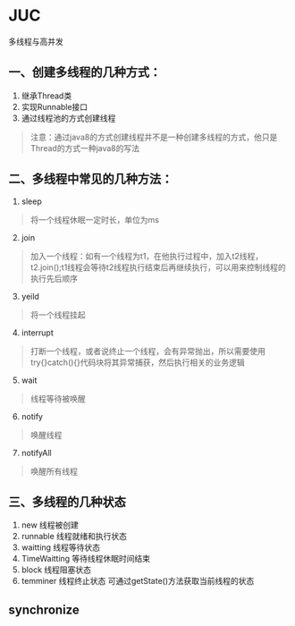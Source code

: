 # JUC
多线程与高并发

## 一、创建多线程的几种方式：
1. 继承Thread类
2. 实现Runnable接口
3. 通过线程池的方式创建线程
> 注意：通过java8的方式创建线程并不是一种创建多线程的方式，他只是Thread的方式一种java8的写法

## 二、多线程中常见的几种方法：
1. sleep
> 将一个线程休眠一定时长，单位为ms
2. join
> 加入一个线程：如有一个线程为t1，在他执行过程中，加入t2线程，t2.join();t1线程会等待t2线程执行结束后再继续执行，可以用来控制线程的执行先后顺序
3. yeild
> 将一个线程挂起
4. interrupt
> 打断一个线程，或者说终止一个线程，会有异常抛出，所以需要使用try{}catch(){}代码块将其异常捕获，然后执行相关的业务逻辑
5. wait
> 线程等待被唤醒
6. notify
> 唤醒线程
7. notifyAll
> 唤醒所有线程

## 三、多线程的几种状态
1. new 线程被创建
2. runnable 线程就绪和执行状态
3. waitting 线程等待状态
4. TimeWaitting 等待线程休眠时间结束
5. block 线程阻塞状态
6. temminer 线程终止状态
可通过getState()方法获取当前线程的状态

## synchronize

## 










